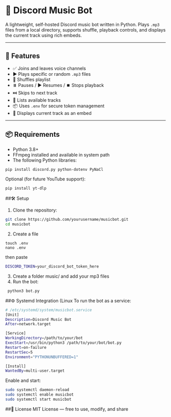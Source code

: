 # 🎵 Discord Music Bot

A lightweight, self-hosted Discord music bot written in Python. Plays `.mp3` files from a local directory, supports shuffle, playback controls, and displays the current track using rich embeds.

---

## 🚀 Features

- ✅ Joins and leaves voice channels
- ▶️ Plays specific or random `.mp3` files
- 🔀 Shuffles playlist
- ⏸️ Pauses / ▶️ Resumes / ⏹️ Stops playback
- ⏭️ Skips to next track
- 📃 Lists available tracks
- 📦 Uses `.env` for secure token management
- 🎨 Displays current track as an embed

---

## 📦 Requirements

- Python 3.8+
- FFmpeg installed and available in system path
- The following Python libraries:

```sh
pip install discord.py python-dotenv PyNaCl
```
Optional (for future YouTube support):
```sh
pip install yt-dlp
```
##🛠️ Setup
1. 	Clone the repository:
```sh
git clone https://github.com/yourusername/musicbot.git
cd musicbot
```
2. 	Create a  file
```ssh
touch .env
nano .env
```
then paste
```sh
DISCORD_TOKEN=your_discord_bot_token_here
```
3. 	Create a  folder music/ and add your mp3 files
4.  Run the bot:
```sh
 python3 bot.py
```
##⚙️ Systemd Integration (Linux
To run the bot as a service:
```sh
# /etc/systemd/system/musicbot.service
[Unit]
Description=Discord Music Bot
After=network.target

[Service]
WorkingDirectory=/path/to/your/bot
ExecStart=/usr/bin/python3 /path/to/your/bot/bot.py
Restart=on-failure
RestartSec=5
Environment="PYTHONUNBUFFERED=1"

[Install]
WantedBy=multi-user.target
```
Enable and start:
```sh
sudo systemctl daemon-reload
sudo systemctl enable musicbot
sudo systemctl start musicbot
```



##📜 License
MIT License — free to use, modify, and share
